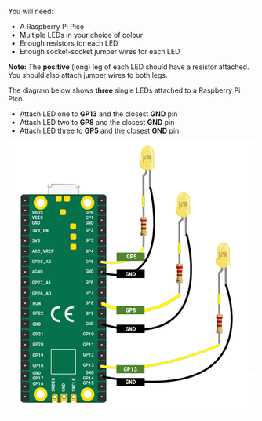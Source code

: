 You will need:

+ A Raspberry Pi Pico
+ Multiple LEDs in your choice of colour
+ Enough resistors for each LED
+ Enough socket-socket jumper wires for each LED

**Note:** The **positive** (long) leg of each LED should have a resistor attached. You should also attach jumper wires to both legs. 

The diagram below shows **three** single LEDs attached to a Raspberry Pi Pico.

+ Attach LED one to **GP13** and the closest **GND** pin
+ Attach LED two to **GP8** and the closest **GND** pin
+ Attach LED three to **GP5** and the closest **GND** pin

![A diagram of a Raspberry Pi Pico attached to three LEDs.](images/multiple-leds.png)